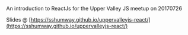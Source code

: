 An introduction to ReactJs for the Upper Valley JS meetup on 20170726

Slides @ [https://sshumway.github.io/uppervalleyjs-react/](https://sshumway.github.io/uppervalleyjs-react/)
